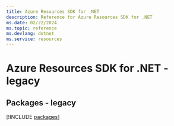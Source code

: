 ```yaml
---
title: Azure Resources SDK for .NET
description: Reference for Azure Resources SDK for .NET
ms.date: 02/22/2024
ms.topic: reference
ms.devlang: dotnet
ms.service: resources
---
```

# Azure Resources SDK for .NET - legacy
## Packages - legacy
[!INCLUDE [packages](resources-index.md)]